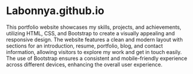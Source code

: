 # Labonnya.github.io
This portfolio website showcases my skills, projects, and achievements, utilizing HTML, CSS, and Bootstrap to create a visually appealing and responsive design. The website features a clean and modern layout with sections for an introduction, resume, portfolio, blog, and contact information, allowing visitors to explore my work and get in touch easily. The use of Bootstrap ensures a consistent and mobile-friendly experience across different devices, enhancing the overall user experience.
